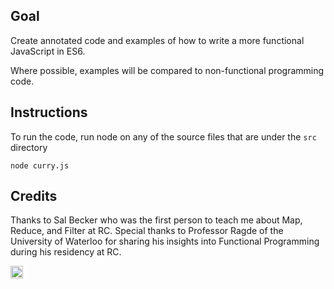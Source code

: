 ## Goal

Create annotated code and examples of how to write a more functional JavaScript in ES6.

Where possible, examples will be compared to non-functional programming code.

## Instructions

To run the code, run node on any of the source files that are under the `src` directory

`node curry.js`

## Credits

Thanks to Sal Becker who was the first person to teach me about Map, Reduce, and Filter at RC. Special thanks to Professor Ragde of the University of Waterloo for sharing his insights into Functional Programming during his residency at RC. 

<a href='http://www.recurse.com' title='Made with love at the Recurse Center'><img src='https://cloud.githubusercontent.com/assets/2883345/11325206/336ea5f4-9150-11e5-9e90-d86ad31993d8.png' height='20px'/></a>
